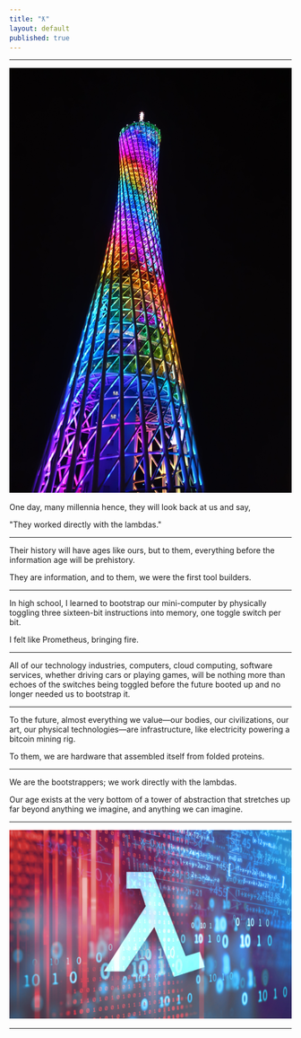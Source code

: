 ```yaml
---
title: "ƛ"
layout: default
published: true
---
```


---

<center><img src="/assets/images/lambdas/carlton-tower.jpg"/></center>

One day, many millennia hence, they will look back at us and say,

"They worked directly with the lambdas."

---

Their history will have ages like ours, but to them, everything before the information age will be prehistory.

They are information, and to them, we were the first tool builders.

---

In high school, I learned to bootstrap our mini-computer by physically toggling three sixteen-bit instructions into memory, one toggle switch per bit.

I felt like Prometheus, bringing fire.

---


All of our technology industries, computers, cloud computing, software services, whether driving cars or playing games, will be nothing more than echoes of the switches being toggled before the future booted up and no longer needed us to bootstrap it.

---

To the future, almost everything we value—our bodies, our civilizations, our art, our physical technologies—are infrastructure, like electricity powering a bitcoin mining rig.

To them, we are hardware that assembled itself from folded proteins.

---

We are the bootstrappers; we work directly with the lambdas.

Our age exists at the very bottom of a tower of abstraction that stretches up far beyond anything we imagine, and anything we can imagine.

---

<center><img src="/assets/images/lambdas/lambda.jpg"/></center>

---

